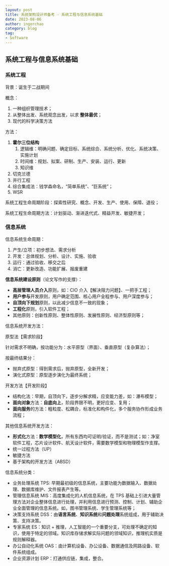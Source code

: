 ```yaml
---
layout: post
title: 系统架构设计师备考 - 系统工程与信息系统基础
date: 2023-08-06
author: ingerchao
category: blog
tag: 
- Software
---
```


## 系统工程与信息系统基础

### 系统工程

背景：诞生于二战期间

概念：

1. 一种组织管理技术；
2. 从整体出发、系统观念出发，以求 **整体最优**；
3. 现代的科学决策方法

方法：

1. **霍尔三位结构**
   1. 逻辑维：明确问题、确定目标、系统综合、系统分析、优化、系统决策、实施计划
   2. 时间维：规划、拟案、研制、生产、安装、运行、更新
   3. 知识维
2. 切克兰德
3. 并行工程
4. 综合集成法：钱学森命名，“简单系统”、“巨系统”；
5. WSR

系统工程生命周期阶段：探索性研究、概念、开发、生产、使用、保障、退役；

系统工程生命周期方法：计划驱动、渐进迭代式、精益开发、敏捷开发；

### 信息系统

信息系统生命周期：

1. 产生/立项：初步想法、需求分析
2. 开发：总体规划、分析、设计、实施、验收
3. 运行：通过验收、移交之后
4. 消亡：更新改造、功能扩展、报废重建

**信息系统建设原则**（论文写作的支撑）：

- **高层管理人员介入**原则，如：CIO 介入【解决阻力问题】、一把手工程；
- **用户参与**开发原则，用户确定范围、核心用户全程参与、用户深度参与；
- **自顶向下规划**原则，以此减少信息不一致的现象；
- **工程化**原则，引入软件工程；
- 其他原则：创新性原则、整体性原则、发展性原则、经济型原则等；

信息系统开发方法：

原型法【需求阶段】 

针对需求不明确，按功能分为：水平原型（界面）、垂直原型（复杂算法）；

按最终结果分：

- 抛弃式原型：得到需求后，抛弃原型，全新开发；
- 演化式原型：原型逐步演化为最终系统；

开发方法【开发阶段】

- 结构化法：早期，自顶向下，逐步分解求精，应变能力差，如：瀑布模型；
- **面向对象**方法：**自底向上**，阶段界限不明，更好应变、复用；
- **面向服务**的方法：粗粒度、松耦合，标准化和构件化，多个服务协作形成业务流程；

其他信息系统开发方法：

- **形式化**方法：**数学模型化**，所有东西均可证明/验证，而不是测试；如：净室软件工程，芯片设计软件、航天设计软件，需要数学模型和物理模型作支撑。
- 统一过程方法（UP）
- 敏捷方法
- 基于架构的开发方法（ABSD）

信息系统分类：

- 业务处理系统 TPS: 早期最初级的信息系统，主要功能为数据输入、数据处理、数据库维护、文件报表产生等。
- 管理信息系统 MIS：高度集成化的人机信息系统，在 TPS 基础上引进大量管理方法对企业整体信息进行处理，并利用信息进行预测、控制、计划、辅助企业全面管理的信息系统。如，图书管理系统、学生管理系统等；
- 决策支持系统 DSS：由**语言系统**、**知识系统**和**问题处理**系统组成，用于辅助决策、支持决策。
- 专家系统 ES：知识 + 推理，人工智能的一个重要分支，可处理不确定的知识，使用于特定的领域。知识库存储求解实际问题的领域知识，推理机实质是规则解释器。
- 办公自动化系统 OAS：由计算机设备、办公设备、数据通信及网路设备、软件系统组成。
- 企业资源计划 ERP：打通供应链，集成，整合。

